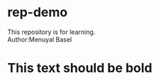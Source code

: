 # rep-demo
This repository is for learning.
<br>
Author:Menuyal Basel
<br>
<h1>This text should be bold</h1>
